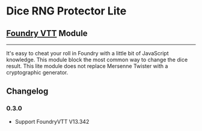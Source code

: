 # Dice RNG Protector Lite
## [Foundry VTT](https://foundryvtt.com) Module
---
It's easy to cheat your roll in Foundry with a little bit of JavaScript knowledge. This module block the most common way to change the dice result. This lite module does not replace Mersenne Twister with a cryptographic generator.

## Changelog
### 0.3.0
* Support FoundryVTT V13.342